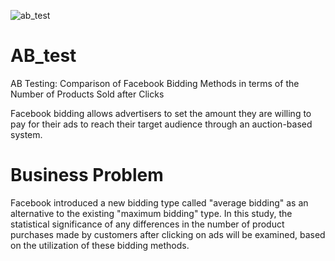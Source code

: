 

![ab_test](https://github.com/rojdatay/AB_test/assets/132274684/2a149aaa-cff1-4f2b-b429-300f3a3445ac)

# AB_test

 AB Testing: Comparison of Facebook Bidding Methods
 in terms of the Number of Products Sold after Clicks

 Facebook bidding allows advertisers to set the amount they are willing to pay for their ads to reach their
 target audience through an auction-based system.

 # Business Problem
 Facebook introduced a new bidding type called "average bidding" as an alternative to the existing "maximum bidding"
 type. In this study, the statistical significance of any differences in the number of product purchases made by
 customers after clicking on ads will be examined, based on the utilization of these bidding methods.
